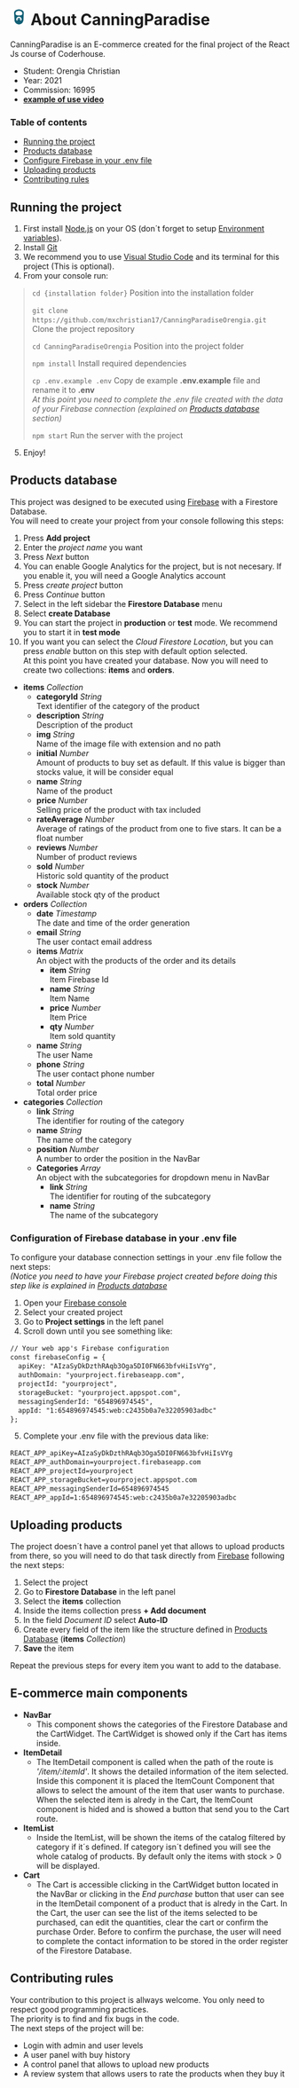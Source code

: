 # <img src="public/logo192.png" width="30" height="30"> About CanningParadise

CanningParadise is an E-commerce created for the final project of the React Js course of Coderhouse.

  - Student: Orengia Christian
  - Year: 2021
  - Commission: 16995
  - **[example of use video](#public/TutorialCanningParadise.mp4)**

### Table of contents
  - [Running the project](#running-the-project)
  - [Products database](#products-database)
  - [Configure Firebase in your .env file](#configuration-of-firebase-database-in-your-env-file)
  - [Uploading products](#uploading-products)
  - [Contributing rules](#contributing-rules)

## Running the project

1. First install [Node.js](https://nodejs.org/es/) on your OS (don´t forget to setup [Environment variables](https://bertofern.wordpress.com/2019/01/08/solucion-node-js-npm-no-reconocido-como-comando-interno-o-externo/)).
2. Install [Git](https://git-scm.com/)
3. We recommend you to use [Visual Studio Code](https://code.visualstudio.com/download) and its terminal for this project (This is optional).
4. From your console run:

> `cd {installation folder}` Position into the installation folder
>
> `git clone https://github.com/mxchristian17/CanningParadiseOrengia.git` Clone the project repository
>
> `cd CanningParadiseOrengia` Position into the project folder
>
> `npm install` Install required dependencies
>
> `cp .env.example .env` Copy de example **.env.example** file and rename it to **.env**  
> *At this point you need to complete the .env file created with the data of your Firebase connection (explained on [Products database](#configuration-of-firebase-database-in-your-env-file) section)*
>
> `npm start` Run the server with the project
    
5. Enjoy!

## Products database

This project was designed to be executed using [Firebase](https://firebase.google.com/) with a Firestore Database.  
You will need to create your project from your console following this steps:
1. Press **Add project**
2. Enter the *project name* you want
3. Press *Next* button
4. You can enable Google Analytics for the project, but is not necesary. If you enable it, you will need a Google Analytics account
5. Press *create project* button
6. Press *Continue* button
7. Select in the left sidebar the **Firestore Database** menu
8. Select **create Database**
9. You can start the project in **production** or **test** mode. We recommend you to start it in **test mode**
10. If you want you can select the *Cloud Firestore Location*, but you can press *enable* button on this step with default option selected.  
At this point you have created your database. Now you will need to create two collections: **items** and **orders**.
  - **items** *Collection*
    - **categoryId** *String*  
    Text identifier of the category of the product
    - **description** *String*  
    Description of the product
    - **img** *String*  
    Name of the image file with extension and no path
    - **initial** *Number*  
    Amount of products to buy set as default. If this value is bigger than stocks value, it will be consider equal
    - **name** *String*  
    Name of the product
    - **price** *Number*  
    Selling price of the product with tax included
    - **rateAverage** *Number*  
    Average of ratings of the product from one to five stars. It can be a float number
    - **reviews** *Number*  
    Number of product reviews
    - **sold** *Number*  
    Historic sold quantity of the product
    - **stock** *Number*  
    Available stock qty of the product
  - **orders** *Collection*
    - **date** *Timestamp*  
    The date and time of the order generation
    - **email** *String*  
    The user contact email address
    - **items** *Matrix*  
    An object with the products of the order and its details
      - **item** *String*  
      Item Firebase Id
      - **name** *String*  
      Item Name
      - **price** *Number*  
      Item Price
      - **qty** *Number*  
      Item sold quantity
    - **name** *String*  
    The user Name
    - **phone** *String*  
    The user contact phone number
    - **total** *Number*  
    Total order price
  - **categories** *Collection*
    - **link** *String*  
    The identifier for routing of the category
    - **name** *String*  
    The name of the category
    - **position** *Number*  
    A number to order the position in the NavBar
    - **Categories** *Array*  
    An object with the subcategories for dropdown menu in NavBar
      - **link** *String*  
      The identifier for routing of the subcategory
      - **name** *String*  
      The name of the subcategory

### Configuration of Firebase database in your **.env** file

To configure your database connection settings in your .env file follow the next steps:  
*(Notice you need to have your Firebase project created before doing this step like is explained in [Products database](#products-database)*
1. Open your [Firebase console](https://console.firebase.google.com/)
2. Select your created project
3. Go to **Project settings** in the left panel
4. Scroll down until you see something like:  
~~~
// Your web app's Firebase configuration
const firebaseConfig = {
  apiKey: "AIzaSyDkDzthRAqb3Oga5DI0FN663bfvHiIsVYg",
  authDomain: "yourproject.firebaseapp.com",
  projectId: "yourproject",
  storageBucket: "yourproject.appspot.com",
  messagingSenderId: "654896974545",
  appId: "1:654896974545:web:c2435b0a7e32205903adbc"
};
~~~
5. Complete your .env file with the previous data like:
~~~
REACT_APP_apiKey=AIzaSyDkDzthRAqb3Oga5DI0FN663bfvHiIsVYg
REACT_APP_authDomain=yourproject.firebaseapp.com
REACT_APP_projectId=yourproject
REACT_APP_storageBucket=yourproject.appspot.com
REACT_APP_messagingSenderId=654896974545
REACT_APP_appId=1:654896974545:web:c2435b0a7e32205903adbc
~~~

## Uploading products

The project doesn´t have a control panel yet that allows to upload products from there, so you will need to do that task directly from [Firebase](https://console.firebase.google.com/) following the next steps:
1. Select the project
2. Go to **Firestore Database** in the left panel
3. Select the **items** collection
4. Inside the items collection press **+ Add document**
5. In the field *Document ID* select **Auto-ID**
6. Create every field of the item like the structure defined in [Products Database](#products-database) (**items** *Collection*)
7. **Save** the item

Repeat the previous steps for every item you want to add to the database.

## E-commerce main components

- **NavBar**
  - This component shows the categories of the Firestore Database and the CartWidget. The CartWidget is showed only if the Cart has items inside.
- **ItemDetail**
  - The ItemDetail component is called when the path of the route is *'/item/:itemId'*. It shows the detailed information of the item selected. Inside this component it is placed the ItemCount Component that allows to select the amount of the item that user wants to purchase. When the selected item is alredy in the Cart, the ItemCount component is hided and is showed a button that send you to the Cart route.
- **ItemList**
  - Inside the ItemList, will be shown the items of the catalog filtered by category if it´s defined. If category isn´t defined you will see the whole catalog of products. By default only the items with stock > 0 will be displayed.
- **Cart**
  - The Cart is accessible clicking in the CartWidget button located in the NavBar or clicking in the *End purchase* button that user can see in the ItemDetail component of a product that is alredy in the Cart. In the Cart, the user can see the list of the items selected to be purchased, can edit the quantities, clear the cart or confirm the purchase Order. Before to confirm the purchase, the user will need to complete the contact information to be stored in the order register of the Firestore Database.


## Contributing rules

 Your contribution to this project is allways welcome. You only need to respect good programming practices.  
 The priority is to find and fix bugs in the code.  
 The next steps of the project will be:
 - Login with admin and user levels
 - A user panel with buy history
 - A control panel that allows to upload new products
 - A review system that allows users to rate the products when they buy it